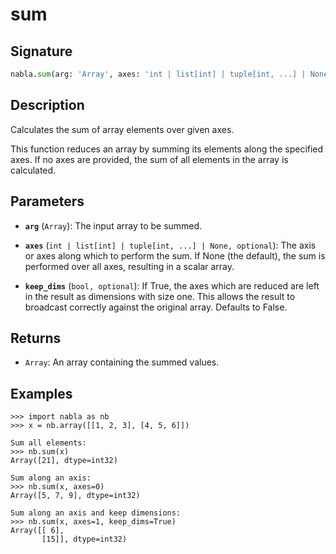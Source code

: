 # sum

## Signature

```python
nabla.sum(arg: 'Array', axes: 'int | list[int] | tuple[int, ...] | None', keep_dims: 'bool') -> 'Array'
```

## Description

Calculates the sum of array elements over given axes.

This function reduces an array by summing its elements along the
specified axes. If no axes are provided, the sum of all elements in the
array is calculated.

## Parameters

- **`arg`** (`Array`): The input array to be summed.

- **`axes`** (`int | list[int] | tuple[int, ...] | None, optional`): The axis or axes along which to perform the sum. If None (the default), the sum is performed over all axes, resulting in a scalar array.

- **`keep_dims`** (`bool, optional`): If True, the axes which are reduced are left in the result as dimensions with size one. This allows the result to broadcast correctly against the original array. Defaults to False.

## Returns

- `Array`: An array containing the summed values.

## Examples

```pycon
>>> import nabla as nb
>>> x = nb.array([[1, 2, 3], [4, 5, 6]])

Sum all elements:
>>> nb.sum(x)
Array([21], dtype=int32)

Sum along an axis:
>>> nb.sum(x, axes=0)
Array([5, 7, 9], dtype=int32)

Sum along an axis and keep dimensions:
>>> nb.sum(x, axes=1, keep_dims=True)
Array([[ 6],
       [15]], dtype=int32)
```
